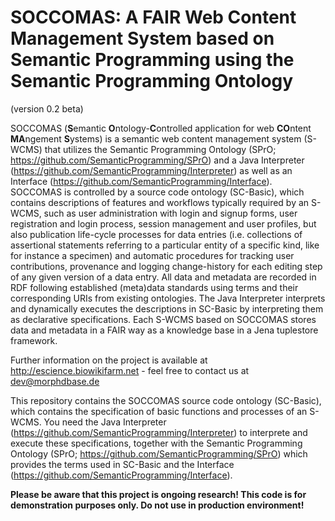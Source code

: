 # SOCCOMAS: A FAIR Web Content Management System based on Semantic Programming using the Semantic Programming Ontology
(version 0.2 beta)

SOCCOMAS (**S**emantic **O**ntology-**C**ontrolled application for web **CO**ntent **MA**ngement **S**ystems) is a semantic web content management system (S-WCMS) that utilizes the Semantic Programming Ontology (SPrO; https://github.com/SemanticProgramming/SPrO) and a Java Interpreter (https://github.com/SemanticProgramming/Interpreter) as well as an Interface (https://github.com/SemanticProgramming/Interface). SOCCOMAS is controlled by a source code ontology (SC-Basic), which contains descriptions of features and workflows typically required by an S-WCMS, such as user administration with login and signup forms, user registration and login process, session management and user profiles, but also publication life-cycle processes for data entries (i.e. collections of assertional statements referring to a particular entity of a specific kind, like for instance a specimen) and automatic procedures for tracking user contributions, provenance and logging change-history for each editing step of any given version of a data entry. All data and metadata are recorded in RDF following established (meta)data standards using terms and their corresponding URIs from existing ontologies. The Java Interpreter interprets and dynamically executes the descriptions in SC-Basic by interpreting them as declarative specifications. Each S-WCMS based on SOCCOMAS stores data and metadata in a FAIR way as a knowledge base in a Jena tuplestore framework. 


Further information on the project is available at http://escience.biowikifarm.net - feel free to contact us at 
dev@morphdbase.de

This repository contains the SOCCOMAS source code ontology (SC-Basic), which contains the specification of basic functions and processes of an S-WCMS. You need the Java Interpreter (https://github.com/SemanticProgramming/Interpreter) to interprete and execute these specifications, together with the Semantic Programming Ontology (SPrO; https://github.com/SemanticProgramming/SPrO) which provides the terms used in SC-Basic and the Interface (https://github.com/SemanticProgramming/Interface).

**Please be aware that this project is ongoing research! This code is for demonstration purposes only. Do not use
 in production environment!**

